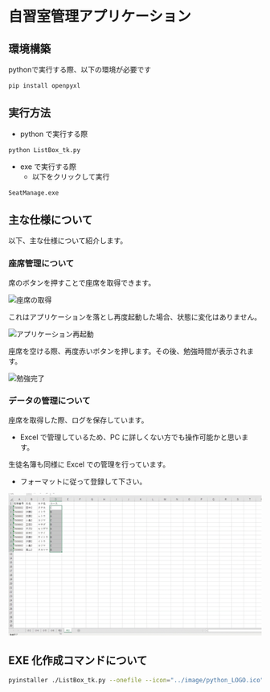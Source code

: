 # 自習室管理アプリケーション

## 環境構築

pythonで実行する際、以下の環境が必要です

```python
pip install openpyxl
```

## 実行方法

* python で実行する際

```bash
python ListBox_tk.py
```

* exe で実行する際
  * 以下をクリックして実行

```bash
SeatManage.exe
```

## 主な仕様について

以下、主な仕様について紹介します。

### 座席管理について

席のボタンを押すことで座席を取得できます。

![座席の取得](./gif/座席管理1.gif)

これはアプリケーションを落とし再度起動した場合、状態に変化はありません。

![アプリケーション再起動](./gif/座席管理2.gif)

座席を空ける際、再度赤いボタンを押します。その後、勉強時間が表示されます。

![勉強完了](./gif/座席管理4.gif)

### データの管理について

座席を取得した際、ログを保存しています。

* Excel で管理しているため、PC に詳しくない方でも操作可能かと思います。

生徒名簿も同様に Excel での管理を行っています。

* フォーマットに従って登録して下さい。

![生徒名簿の管理](./gif/座席管理3.gif)

## EXE 化作成コマンドについて

```bash
pyinstaller ./ListBox_tk.py --onefile --icon="../image/python_LOGO.ico" --noconsole --name="SeatManage" --hidden-import="openpyxl,pkg_resources.py2_warn,importlib"
```
